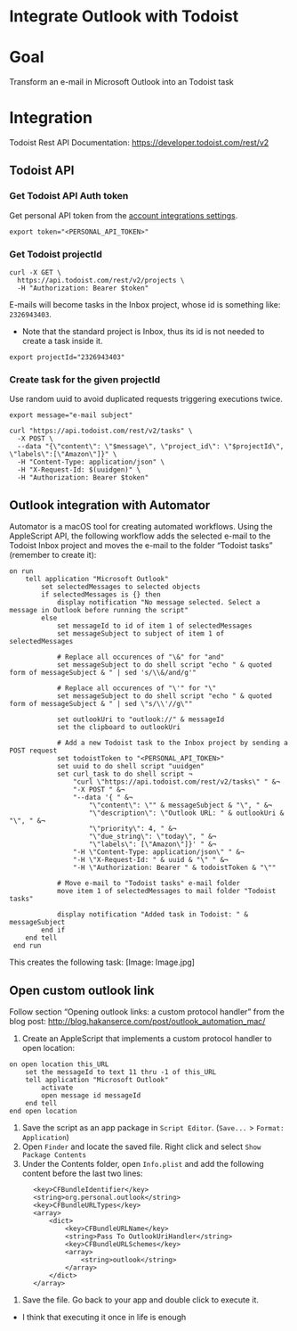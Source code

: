 # Integrate Outlook with Todoist 

# Goal

Transform an e-mail in Microsoft Outlook into an Todoist task

# Integration

Todoist Rest API Documentation: https://developer.todoist.com/rest/v2

## Todoist API

### Get Todoist API Auth token

Get personal API token from the [account integrations settings](https://todoist.com/prefs/integrations).

```
export token="<PERSONAL_API_TOKEN>"
```

### Get Todoist projectId

```
curl -X GET \
  https://api.todoist.com/rest/v2/projects \
  -H "Authorization: Bearer $token"
```

E-mails will become tasks in the Inbox project, whose id is something like: `2326943403`.
* Note that the standard project is Inbox, thus its id is not needed to create a task inside it.

```
export projectId="2326943403"
```

### Create task for the given projectId

Use random uuid to avoid duplicated requests triggering executions twice.

```
export message="e-mail subject"
```

```
curl "https://api.todoist.com/rest/v2/tasks" \
  -X POST \
  --data "{\"content\": \"$message\", \"project_id\": \"$projectId\", \"labels\":[\"Amazon\"]}" \
  -H "Content-Type: application/json" \
  -H "X-Request-Id: $(uuidgen)" \
  -H "Authorization: Bearer $token"
```

## Outlook integration with Automator

Automator is a macOS tool for creating automated workflows. Using the AppleScript API, the following workflow adds the selected e-mail to the Todoist Inbox project and moves the e-mail to the folder “Todoist tasks” (remember to create it):

```
on run
    tell application "Microsoft Outlook"
        set selectedMessages to selected objects
        if selectedMessages is {} then
            display notification "No message selected. Select a message in Outlook before running the script"
        else
            set messageId to id of item 1 of selectedMessages
            set messageSubject to subject of item 1 of selectedMessages

            # Replace all occurences of "\&" for "and"
            set messageSubject to do shell script "echo " & quoted form of messageSubject & " | sed 's/\\&/and/g'"

            # Replace all occurences of "\'" for "\"
            set messageSubject to do shell script "echo " & quoted form of messageSubject & " | sed \"s/\\'//g\""

            set outlookUri to "outlook://" & messageId
            set the clipboard to outlookUri

            # Add a new Todoist task to the Inbox project by sending a POST request
            set todoistToken to "<PERSONAL_API_TOKEN>"
            set uuid to do shell script "uuidgen"
            set curl_task to do shell script ¬
                "curl \"https://api.todoist.com/rest/v2/tasks\" " &¬
                "-X POST " &¬
                "--data '{ " &¬
                    "\"content\": \"" & messageSubject & "\", " &¬
                    "\"description\": \"Outlook URL: " & outlookUri & "\", " &¬
                    "\"priority\": 4, " &¬
                    "\"due_string\": \"today\", " &¬
                    "\"labels\": [\"Amazon\"]}' " &¬
                "-H \"Content-Type: application/json\" " &¬
                "-H \"X-Request-Id: " & uuid & "\" " &¬
                "-H \"Authorization: Bearer " & todoistToken & "\""

            # Move e-mail to "Todoist tasks" e-mail folder
            move item 1 of selectedMessages to mail folder "Todoist tasks"

            display notification "Added task in Todoist: " & messageSubject
        end if
    end tell
 end run
```

This creates the following task:
[Image: Image.jpg]
## Open  custom outlook link

Follow section “Opening outlook links: a custom protocol handler” from the blog post: http://blog.hakanserce.com/post/outlook_automation_mac/


1. Create an AppleScript that implements a custom protocol handler to open location:

```
on open location this_URL
    set the messageId to text 11 thru -1 of this_URL
    tell application "Microsoft Outlook"
        activate
        open message id messageId
    end tell
end open location
```

1. Save the script as an app package in `Script Editor`. (`Save...` > `Format: Application`)
2. Open `Finder` and locate the saved file. Right click and select `Show Package Contents`
3. Under the Contents folder, open `Info.plist` and add the following content before the last two lines:

```
      <key>CFBundleIdentifier</key>
      <string>org.personal.outlook</string>
      <key>CFBundleURLTypes</key>
      <array>
          <dict>
              <key>CFBundleURLName</key>
              <string>Pass To OutlookUriHandler</string>
              <key>CFBundleURLSchemes</key>
              <array>
                  <string>outlook</string>
              </array>
          </dict>
      </array>
```

1. Save the file. Go back to your app and double click to execute it.

* I think that executing it once in life is enough
